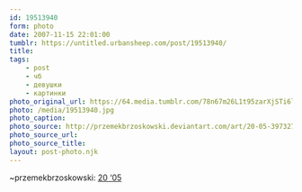```yaml
---
id: 19513940
form: photo
date: 2007-11-15 22:01:00
tumblr: https://untitled.urbansheep.com/post/19513940/
title:
tags:
    - post
    - чб
    - девушки
    - картинки
photo_original_url: https://64.media.tumblr.com/78n67m26L1t95zarXjSTi6lj_640.jpg
photo: /media/19513940.jpg
photo_caption: 
photo_source: http://przemekbrzoskowski.deviantart.com/art/20-05-39732742
photo_source_url:
photo_source_title:
layout: post-photo.njk
---
```


<p>~przemekbrzoskowski: <a href="http://przemekbrzoskowski.deviantart.com/art/20-05-39732742">20 ‘05</a></p>
